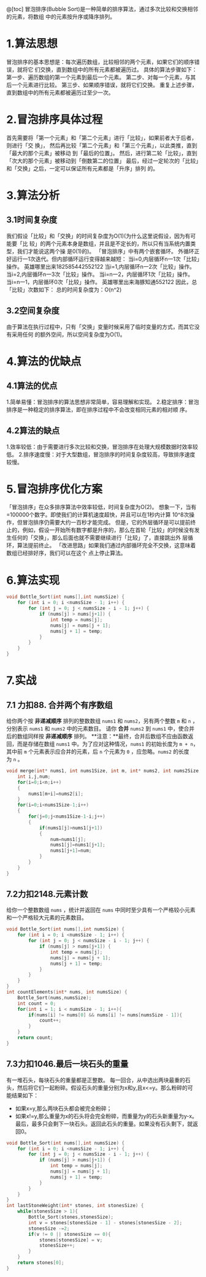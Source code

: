 @[toc]
冒泡排序(Bubble Sort)是一种简单的排序算法，通过多次比较和交换相邻的元素，将数组
中的元素按升序或降序排列。
# 1.算法思想
冒泡排序的基本思想是：每次遍历数组，比较相邻的两个元素，如果它们的顺序错误，就将它
们交换，直到数组中的所有元素都被遍历过。
具体的算法步骤如下：
第一步、遍历数组的第一个元素到最后一个元素。
第二步、对每一个元素，与其后一个元素进行比较。
第三步、如果顺序错误，就将它们交换。
重复上述步骤，直到数组中的所有元素都被遍历过至少一次。

# 2.冒泡排序具体过程
首先需要将「第一个元素」和「第二个元素」进行「比较」，如果前者大于后者，则进行「交
换」，
然后再比较「第二个元素」和「第三个元素」，以此类推，直到「最大的那个元素」被移动
到「最后的位置」。
然后，进行第二轮「比较」，直到「次大的那个元素」被移动到「倒数第二的位置」
最后，经过一定轮次的「比较」和「交换」之后，一定可以保证所有元素都是「升序」排列
的。

# 3.算法分析

## 3.1时间复杂度
我们假设「比较」和「交换」的时间复杂度为O(1)(为什么这里说假设，因为有可能要「比
较」的两个元素本身是数组，并且是不定长的，所以只有当系统内置类型，我们才能说这两个操
是0(1)的)。
「冒泡排序」中有两个嵌套循环。
外循环正好运行一1次迭代。但内部循环运行变得越来越短：
当i=0,内层循环n一1次「比较」操作。
英雄哪里出来182585442552122
当i=1,内层循环n一2次「比较」操作。
当i=2,内层循环n一3次「比较」操作。
当i=n一2，内层循环1次「比较」操作。
当i=n一1，内层循环0次「比较」操作。
英雄哪里出来海豚知通552122
因此，总「比较」次数如下：
总的时间复杂度为：O(n^2)

## 3.2空间复杂度
由于算法在执行过程中，只有「交换」变量时候采用了临时变量的方式，而其它没有采用任何
的额外空间，所以空间复杂度为O(1)。

# 4.算法的优缺点
## 4.1算法的优点
1.简单易懂：冒泡排序的算法思想非常简单，容易理解和实现。
2.稳定排序：冒泡排序是一种稳定的排序算法，即在排序过程中不会改变相同元素的相对顺
序。

## 4.2算法的缺点
1.效率较低：由于需要进行多次比较和交换，冒泡排序在处理大规模数据时效率较低。
2.排序速度慢：对于大型数组，冒泡排序的时间复杂度较高，导致排序速度较慢。

# 5.冒泡排序优化方案
「冒泡排序」在众多排序算法中效率较低，时间复杂度为O(2)。
想象一下，当有=100000个数字。即使我们的计算机速度超快，并且可以在1秒内计算
10^8次操作，但冒泡排序仍需要大约一百秒才能完成。
但是，它的外层循环是可以提前终止的，例如，假设一开始所有数字都是升序的，那么在首轮「比较」的时候没有发生任何的「交换」，那么后面也就不需要继续进行「比较」了，直接跳出外
层循环，算法提前终止。
「改进思路」如果我们通过内部循环完全不交换，这意味着数组已经排好序，我们可以在这个
点上停止算法。

# 6.算法实现
```c
void Bottle_Sort(int nums[],int numsSize) {  
    for (int i = 0; i <numsSize - 1; i++) {  
        for (int j = 0; j < numsSize - i - 1; j++) {  
            if (nums[j] > nums[j+1]) {  
                int temp = nums[j];  
                nums[j] = nums[j + 1];  
                nums[j + 1] = temp;  
            }  
        }  
    }  
}
```

# 7.实战
## 7.1 力扣88. 合并两个有序数组
给你两个按 **非递减顺序** 排列的整数数组 `nums1` 和 `nums2`，另有两个整数 `m` 和 `n` ，分别表示 `nums1` 和 `nums2` 中的元素数目。
请你 **合并** `nums2` 到 `nums1` 中，使合并后的数组同样按 **非递减顺序** 排列。
**注意：**最终，合并后数组不应由函数返回，而是存储在数组 `nums1` 中。为了应对这种情况，`nums1` 的初始长度为 `m + n`，其中前 `m` 个元素表示应合并的元素，后 `n` 个元素为 `0` ，应忽略。`nums2` 的长度为 `n` 。
```c
void merge(int* nums1, int nums1Size, int m, int* nums2, int nums2Size, int n) {  
    int i,j,num;  
    for(i=0;i<n;i++)  
    {  
        nums1[m+i]=nums2[i];  
    }  
    for(i=0;i<nums1Size-1;i++)  
    {  
        for(j=0;j<nums1Size-1-i;j++)  
        {  
            if(nums1[j]>nums1[j+1])  
            {  
                num=nums1[j];  
                nums1[j]=nums1[j+1];  
                nums1[j+1]=num;  
            }  
        }  
    }  
}
```

## 7.2力扣2148.元素计数
给你一个整数数组 `nums` ，统计并返回在 `nums` 中同时至少具有一个严格较小元素和一个严格较大元素的元素数目。
```c
void Bottle_Sort(int nums[],int numsSize) {  
    for (int i = 0; i <numsSize - 1; i++) {  
        for (int j = 0; j < numsSize - i - 1; j++) {  
            if (nums[j] > nums[j+1]) {  
                int temp = nums[j];  
                nums[j] = nums[j + 1];  
                nums[j + 1] = temp;  
            }  
        }  
    }  
}  
int countElements(int* nums, int numsSize) {  
    Bottle_Sort(nums,numsSize);  
    int count = 0;  
    for(int i = 1; i < numsSize - 1; i++){  
        if(nums[i] != nums[0] && nums[i] != nums[numsSize - 1]){  
            count++;  
        }  
    }  
    return count;  
}
```
## 7.3力扣1046.最后一块石头的重量
有一堆石头，每块石头的重量都是正整数。
每一回合，从中选出两块最重的石头，然后将它们一起粉碎。假设石头的重量分别为x和y,且x<=y。那么粉碎的可
能结果如下：
* 如果x=y,那么两块石头都会被完全粉碎；
* 如果x!=y,那么重量为x的石头将会完全粉碎，而重量为y的石头新重量为y-x。
最后，最多只会剩下一块石头。返回此石头的重量。如果没有石头剩下，就返回0。
```c
void Bottle_Sort(int nums[],int numsSize) {  
    for (int i = 0; i <numsSize - 1; i++) {  
        for (int j = 0; j < numsSize - i - 1; j++) {  
            if (nums[j] > nums[j+1]) {  
                int temp = nums[j];  
                nums[j] = nums[j + 1];  
                nums[j + 1] = temp;  
            }  
        }  
    }  
}  
int lastStoneWeight(int* stones, int stonesSize) {  
    while(stonesSize > 1){  
        Bottle_Sort(stones,stonesSize);  
        int v = stones[stonesSize - 1] - stones[stonesSize - 2];  
        stonesSize -=2;  
        if(v != 0 || stonesSize == 0){  
            stones[stonesSize] = v;  
            stonesSize++;  
        }  
    }  
    return stones[0];  
}
```




